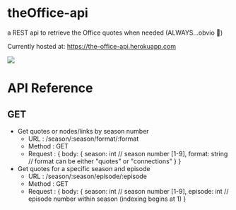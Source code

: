 # theOffice-api
a REST api to retrieve the Office quotes when needed (ALWAYS...obvio 💁‍)

Currently hosted at: <a href=https://the-office-api.herokuapp.com target="_blank">https://the-office-api.herokuapp.com</a>

![](https://media.giphy.com/media/MaItK5SUgStdm/giphy.gif)


# API Reference

## GET 

* Get quotes or nodes/links by season number 
    * URL       :   /season/:season/format/:format
    * Method    :   GET
    * Request   : 
                { body:
                {
                season: int // season number [1-9],
                format: string // format can be either "quotes" or "connections"
                }
                }
* Get quotes for a specific season and episode
    * URL       :   /season/:season/episode/:episode
    * Method    :   GET
    * Request   : 
                { body:
                {
                season: int // season number [1-9],
                episode: int // episode number within season (indexing begins at 1)
                }
